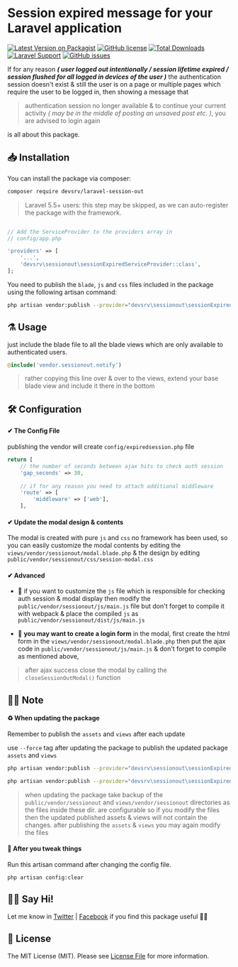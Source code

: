 # Session expired message for your Laravel application

[![Latest Version on Packagist](https://img.shields.io/packagist/v/devsrv/laravel-session-out.svg?style=flat-square)](https://packagist.org/packages/devsrv/laravel-session-out)
[![GitHub license](https://img.shields.io/github/license/devsrv/laravel-session-out.svg?style=flat-square)](https://github.com/devsrv/laravel-session-out/blob/master/LICENSE)
[![Total Downloads](https://img.shields.io/packagist/dt/devsrv/laravel-session-out.svg?style=flat-square)](https://packagist.org/packages/devsrv/laravel-session-out)
[![Laravel Support](https://img.shields.io/badge/Laravel-5.*-blue.svg?longCache=true&style=flat-square)](#)
[![GitHub issues](https://img.shields.io/github/issues/devsrv/laravel-session-out.svg?style=flat-square)](https://github.com/devsrv/laravel-session-out/issues)


If for any reason _**( user logged out intentionally / session lifetime expired / session flushed for all logged in devices of the user )**_ the authentication session doesn't exist & still the user is on a page or multiple pages which require the user to be logged in, then showing a message that

> authentication session no longer available & to continue your current activity _( may be in the middle of posting an unsaved post etc. )_, you are advised to login again

is all about this package.


## 📥  Installation

You can install the package via composer:

```bash
composer require devsrv/laravel-session-out
```

> Laravel 5.5+ users: this step may be skipped, as we can auto-register the package with the framework.

```php

// Add the ServiceProvider to the providers array in
// config/app.php

'providers' => [
    '...',
    'devsrv\sessionout\sessionExpiredServiceProvider::class',
];
```

You need to publish the `blade`, `js` and `css` files included in the package using the following artisan command:
```bash
php artisan vendor:publish --provider="devsrv\sessionout\sessionExpiredServiceProvider"
```


## ⚗️ Usage

just include the blade file to all the blade views which are only available to authenticated users.

```php
@include('vendor.sessionout.notify')
```

> rather copying this line over & over to the views, extend your base blade view and include it there in the bottom



## 🛠  Configuration

#### ✔ The Config File

publishing the vendor will create `config/expiredsession.php` file

```php
return [
	// the number of seconds between ajax hits to check auth session
    'gap_seconds' => 30,
    
    // if for any reason you need to attach additional middleware
    'route' => [
        'middleware' => ['web'],
    ],
```


#### ✔ Update the modal design & contents

The modal is created with pure `js` and `css` no framework has been used, so you can easily customize the modal contents by editing the `views/vendor/sessionout/modal.blade.php` & the design by editing `public/vendor/sessionout/css/session-modal.css`

#### ✔ Advanced

- 🔘 if you want to customize the `js` file which is responsible for checking auth session & modal display then modify the `public/vendor/sessionout/js/main.js` file but don't forget to compile it with webpack & place the compiled `js` as `public/vendor/sessionout/dist/js/main.js`

- 🔘 **you may want to create a login form** in the modal, first create the html form in the `views/vendor/sessionout/modal.blade.php` then put the ajax code in `public/vendor/sessionout/js/main.js` & don't forget to compile as mentioned above,
> after ajax success close the modal by calling the `closeSessionOutModal()` function


## 🧐📑 Note

#### ♻ When updating the package

Remember to publish the `assets` and `views` after each update

use `--force` tag after updating the package to publish the updated package `assets` and `views`

```bash
php artisan vendor:publish --provider="devsrv\sessionout\sessionExpiredServiceProvider" --force

php artisan vendor:publish --provider="devsrv\sessionout\sessionExpiredServiceProvider" --tag=public --force
```

> when updating the package take backup of the `public/vendor/sessionout` and `views/vendor/sessionout` directories as the files inside these dir. are configurable so if you modify the files then the updated published assets & views will not contain the changes. after publishing the `assets` & `views` you may again modify the files

#### 🔧 After you tweak things

Run this artisan command after changing the config file.
```
php artisan config:clear
```

## 👋🏼 Say Hi! 
Let me know in [Twitter](https://twitter.com/srvrksh) | [Facebook](https://www.facebook.com/srvrksh) if you find this package useful 👍🏼


## 🎀 License

The MIT License (MIT). Please see [License File](LICENSE) for more information.
